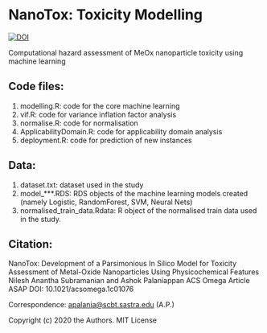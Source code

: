 # NanoTox: Toxicity Modelling

[![DOI](https://zenodo.org/badge/DOI/10.5281/zenodo.4055281.svg)](https://doi.org/10.5281/zenodo.4055281)

Computational hazard assessment of MeOx nanoparticle toxicity using machine learning

Code files:
----------
1. modelling.R: code for the core machine learning 
2. vif.R: code for variance inflation factor analysis
3. normalise.R: code for normalisation
4. ApplicabilityDomain.R: code for applicability domain analysis
5. deployment.R: code for prediction of new instances

Data:
----
1. dataset.txt: dataset used in the study
2. model_\*\*\*.RDS: RDS objects of the machine learning models created (namely Logistic, RandomForest, SVM, Neural Nets)
3. normalised_train_data.Rdata: R object of the normalised train data used in the study.

Citation:
--------
NanoTox: Development of a Parsimonious In Silico Model for Toxicity Assessment of Metal-Oxide Nanoparticles Using Physicochemical Features
Nilesh Anantha Subramanian and Ashok Palaniappan
ACS Omega Article ASAP
DOI: 10.1021/acsomega.1c01076

Correspondence: apalania@scbt.sastra.edu (A.P.)

Copyright (c) 2020 the Authors. MIT License


